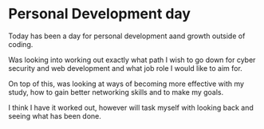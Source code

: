 # Personal Development day

Today has been a day for personal development aand growth outside of coding.

Was looking into working out exactly what path I wish to go down for cyber security and web development and what job role I would like to aim for.

On top of this, was looking at ways of becoming more effective with my study, how to gain better networking skills and to make my goals.

I think I have it worked out, however will task myself with looking back and seeing what has been done.
